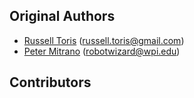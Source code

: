 Original Authors
----------------

 * [Russell Toris](https://github.com/rctoris/) (russell.toris@gmail.com)
 * [Peter Mitrano](https://petermitrano.github.io) (robotwizard@wpi.edu)

Contributors
------------
